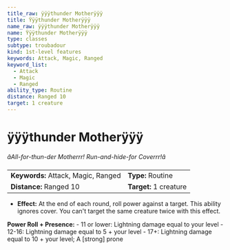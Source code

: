 ```yaml
---
title_raw: ÿÿÿthunder Motherÿÿÿ
title: Ÿÿÿthunder Motherÿÿÿ
name_raw: ÿÿÿthunder Motherÿÿÿ
name: Ÿÿÿthunder Motherÿÿÿ
type: classes
subtype: troubadour
kind: 1st-level features
keywords: Attack, Magic, Ranged
keyword_list:
  - Attack
  - Magic
  - Ranged
ability_type: Routine
distance: Ranged 10
target: 1 creature
---
```


# ÿÿÿthunder Motherÿÿÿ

*âAll-for-thun-der Motherrr! Run-and-hide-for Coverrr!â*

|                                     |                        |
| :---------------------------------- | :--------------------- |
| **Keywords:** Attack, Magic, Ranged | **Type:** Routine      |
| **Distance:** Ranged 10             | **Target:** 1 creature |

- **Effect:** At the end of each round, roll power against a target. This ability ignores cover. You can't target the same creature twice with this effect.

**Power Roll + Presence:** - 11 or lower: Lightning damage equal to your level - 12-16: Lightning damage equal to 5 + your level - 17+: Lightning damage equal to 10 + your level; A \[strong\] prone
